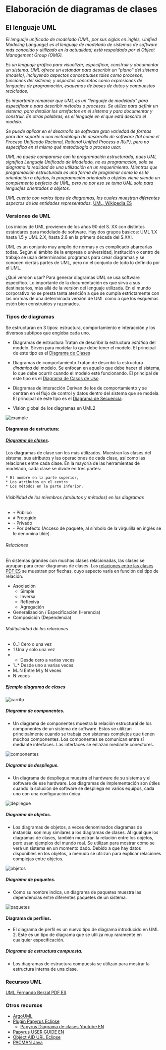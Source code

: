 # Elaboración de diagramas de clases

## El lenguaje UML

*El lenguaje unificado de modelado (UML, por sus siglas en inglés, Unified Modeling Language) es el lenguaje de modelado de sistemas de software más conocido y utilizado en la actualidad; está respaldado por el Object Management Group (OMG).*

*Es un lenguaje gráfico para visualizar, especificar, construir y documentar un sistema. UML ofrece un estándar para describir un "plano" del sistema (modelo), incluyendo aspectos conceptuales tales como procesos, funciones del sistema, y aspectos concretos como expresiones de lenguajes de programación, esquemas de bases de datos y compuestos reciclados.*

*Es importante remarcar que UML es un "lenguaje de modelado" para especificar o para describir métodos o procesos. Se utiliza para definir un sistema, para detallar los artefactos en el sistema y para documentar y construir. En otras palabras, es el lenguaje en el que está descrito el modelo.*

*Se puede aplicar en el desarrollo de software gran variedad de formas para dar soporte a una metodología de desarrollo de software (tal como el Proceso Unificado Racional, Rational Unified Process o RUP), pero no especifica en sí mismo qué metodología o proceso usar.*

*UML no puede compararse con la programación estructurada, pues UML significa Lenguaje Unificado de Modelado, no es programación, solo se diagrama la realidad de una utilización en un requerimiento. Mientras que programación estructurada es una forma de programar como lo es la orientación a objetos, la programación orientada a objetos viene siendo un complemento perfecto de UML, pero no por eso se toma UML solo para lenguajes orientados a objetos.*

*UML cuenta con varios tipos de diagramas, los cuales muestran diferentes aspectos de las entidades representadas.* [UML, Wikipedia ES](https://es.wikipedia.org/wiki/Lenguaje_unificado_de_modelado)

### Versiones de UML

Los inicios de UML provienen de los años 90 del S. XX con distintos estándares para modelado de software. Hay dos grupos básicos: UML 1.X hasta 1.5 y UML 2.X, hasta 2.6 en la primera década del S.XXI.

UML es un conjunto muy amplio de normas y es complicado abarcarlas todas. Según el ámbito de la empresa o universidad, institución o centro de trabajo se usan determinados programas para crear diagramas y se conocen ciertas partes de UML, pero no el conjunto de todo lo definido por el UML.

¿Qué versión usar? Para generar diagramas UML se usa software específico. Lo importante de la documentación es que sirva a sus destinatarios, más allá de la versión del lenguaje utilizada. En el mundo corporativo no se presta tanta atención a que se cumpla estrictamente con las normas de una determinada versión de UML como a que los esquemas estén bien construidos y razonados.

### Tipos de diagramas
Se estructuran en 3 tipos: estructura, comportamiento e interacción y los diversos subtipos que engloba cada uno.

* Diagramas de estructura
Tratan de describir la estructura *estática* del modelo. Sirven para modelar lo que debe tener el modelo. El principal de este tipo es el [Diagrama de Clases](https://manuel.cillero.es/doc/metrica-3/tecnicas/diagrama-de-clases/)

* Diagramas de comportamiento
Tratan de describir la estructura *dinámica* del modelo. Se enfocan en aquello que debe hacer el sistema, lo que debe ocurrir cuando el modelo esté funcionando. El principal de este tipo es el [Diagrama de Casos de Uso](https://ingsotfwarekarlacevallos.wordpress.com/2015/06/04/uml-casos-de-uso/)

* Diagramas de interacción
Derivan de los de comportamiento y se centran en el flujo de control y datos dentro del sistema que se modela. El principal de este tipo es el [Diagrama de Secuencia](https://manuel.cillero.es/doc/metrica-3/tecnicas/diagrama-de-interaccion/diagrama-de-secuencia/).


* Visión global de los diagramas en UML2

![example](https://upload.wikimedia.org/wikipedia/commons/f/fc/Uml_diagram-es.svg
 "Diagramas en UML2, Fuente: Wikipedia")


#### Diagramas de estructura:

##### __[Diagrama de clases](https://manuel.cillero.es/doc/metrica-3/tecnicas/diagrama-de-clases/)__. 

Los diagramas de clase son los más utilizados. Muestran las clases del sistema, sus atributos y las operaciones de cada clase, así como las relaciones entre cada clase. En la mayoría de las herramientas de modelado, cada clase se divide en tres partes:

	* El nombre en la parte superior, 
	* Los atributos en el centro
	* Los métodos en la parte inferior. 

###### Visibilidad de los miembros (atributos y métodos) en los diagramas

* `+` Público
* `#` Protegido
* `-` Privado
* `~` Por defecto (Acceso de paquete, al símbolo de la virgulilla en inglés se le denomina tilde).

###### Relaciones

En sistemas grandes con muchas clases relacionadas, las clases se agrupan para crear diagramas de clases. Las [relaciones entre las clases PDF ES](http://elvex.ugr.es/decsai/java/pdf/3C-Relaciones.pdf) se muestran por flechas, cuyo aspecto varía en función del tipo de relación.

* Asociación 
	* Simple
	* Inversa
	* Reflexiva
	* Agregación
* Generalización / Especificación (Herencia)
* Composición (Dependencia)

###### Multiplicidad de las relaciones
* 0..1 Cero o una vez
* 1 Una y solo una vez
* * Desde cero a varias veces
* 1..* Desde uno a varias veces
* M..N Entre M y N veces
* N veces


##### Ejemplo diagrama de clases

![carrito](https://www.uml-diagrams.org/examples/class-example-online-shopping-domain.png
 "Ejemplo diagrama carrito de la compra. Fuente:https://www.uml-diagrams.org")


##### __Diagrama de componentes__. 
* Un diagrama de componentes muestra la relación estructural de los componentes de un sistema de software. Estos se utilizan principalmente cuando se trabaja con sistemas complejos que tienen muchos componentes. Los componentes se comunican entre sí mediante interfaces. Las interfaces se enlazan mediante conectores.

![componentes](https://www.uml-diagrams.org/component-diagrams/component-diagram-overview.png
 "Ejemplo diagrama de componentes. Fuente:https://www.uml-diagrams.org")



##### __Diagrama de despliegue__. 
* Un diagrama de despliegue muestra el hardware de su sistema y el software de ese hardware. Los diagramas de implementación son útiles cuando la solución de software se despliega en varios equipos, cada uno con una configuración única.

![depliegue](https://upload.wikimedia.org/wikipedia/commons/thumb/f/f7/UML_Deployment_Diagram.svg/1280px-UML_Deployment_Diagram.svg.png "Ejemplo Diagrama de despliegue. Fuente:https://upload.wikimedia.org/wikipedia/commons/thumb/f/f7/UML_Deployment_Diagram.svg/1280px-UML_Deployment_Diagram.svg.png")

##### __Diagrama de objetos__. 
* Los diagramas de objetos, a veces denominados diagramas de instancia, son muy similares a los diagramas de clases. Al igual que los diagramas de clases, también muestran la relación entre los objetos, pero usan ejemplos del mundo real. Se utilizan para mostrar cómo se verá un sistema en un momento dado. Debido a que hay datos disponibles en los objetos, a menudo se utilizan para explicar relaciones complejas entre objetos.

![objetos](https://www.uml-diagrams.org/class-diagrams/object-diagram-overview.png "Ejemplo Diagrama de objetos Fuente: https://www.uml-diagrams.org/class-diagrams/object-diagram-overview.png")

##### __Diagrama de paquetes__. 
* Como su nombre indica, un diagrama de paquetes muestra las dependencias entre diferentes paquetes de un sistema.

![paquetes](https://www.uml-diagrams.org/package-diagrams/package-diagram-elements.png "Ejemplo Diagrama de paquetes Fuente:https://www.uml-diagrams.org/package-diagrams/package-diagram-elements.png")

#### __Diagrama de perfiles__. 
* El diagrama de perfil es un nuevo tipo de diagrama introducido en UML 2. Este es un tipo de diagrama que se utiliza muy raramente en cualquier especificación.

##### __Diagrama de estructura compuesta__. 
* Los diagramas de estructura compuesta se utilizan para mostrar la estructura interna de una clase.



### Recursos UML

[UML Fernando Berzal PDF ES](http://elvex.ugr.es/decsai/java/pdf/3E-UML.pdf)

### Otros recursos

* [ArgoUML](http://argouml.tigris.org)
* [Plugin Papyrus Eclipse](https://www.eclipse.org/papyrus/index.php)
  * [Papyrus Diagrama de clases Youtube EN ](https://www.youtube.com/watch?v=Pim22rLtsW0&list=PLoWne5q-c9E_Q2_eAUZKPDA5K0V-O5zXs&index=7&t=0s)
* [Papyrus USER GUIDE EN](https://wiki.eclipse.org/Papyrus_User_Guide)
* [Object AID URL Eclipse](http://www.objectaid.com/update/current)
* [PACMAN Java](https://github.com/dtschust/javapacman.git)